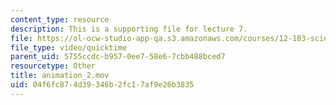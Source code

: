```yaml
---
content_type: resource
description: This is a supporting file for lecture 7.
file: https://ol-ocw-studio-app-qa.s3.amazonaws.com/courses/12-103-science-and-policy-of-natural-hazards-spring-2010/04f6fc874d39346b2fc17af9e26b3835_animation_2.mov
file_type: video/quicktime
parent_uid: 5755ccdc-b957-0ee7-58e6-7cbb488bced7
resourcetype: Other
title: animation_2.mov
uid: 04f6fc87-4d39-346b-2fc1-7af9e26b3835
---
```

